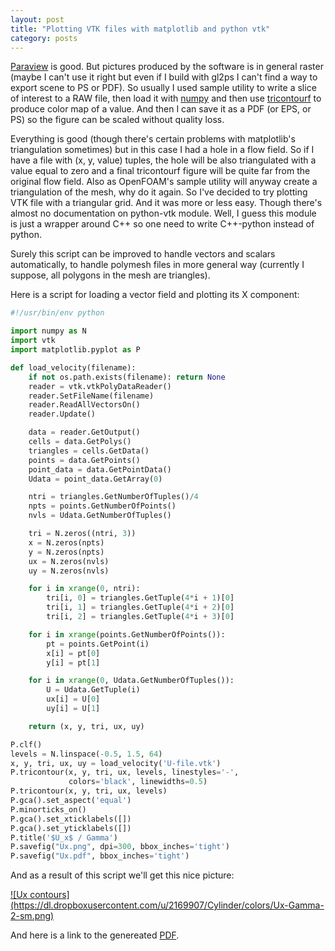 ```yaml
---
layout: post
title: "Plotting VTK files with matplotlib and python vtk"
category: posts
---
```


[Paraview](http://paraview.org/) is good. But pictures produced by the software is in general raster
(maybe I can't use it right but even if I build with gl2ps I can't find a way
to export scene to PS or PDF). So usually I used sample utility to write
a slice of interest to a RAW file, then load it with [numpy](http://numpy.scipy.org/) and then use
[tricontourf](http://matplotlib.org/api/pyplot_api.html#matplotlib.pyplot.tricontourf) to produce color map of a value. And then I can save it as a PDF
(or EPS, or PS) so the figure can be scaled without quality loss.

Everything is good (though there's certain problems with matplotlib's
triangulation sometimes) but in this case I had a hole in a flow field. So if
I have a file with (x, y, value) tuples, the hole will be also triangulated
with a value equal to zero and a final tricontourf figure will be quite far
from the original flow field. Also as OpenFOAM's sample utility will anyway
create a triangulation of the mesh, why do it again. So I've decided to try
plotting VTK file with a triangular grid. And it was more or less easy. Though
there's almost no documentation on python-vtk module. Well, I guess this module
is just a wrapper around C++ so one need to write C++-python instead of python.

Surely this script can be improved to handle vectors and scalars automatically,
to handle polymesh files in more general way (currently I suppose, all polygons
in the mesh are triangles).

Here is a script for loading a vector field and plotting its X component:

```python
#!/usr/bin/env python

import numpy as N
import vtk
import matplotlib.pyplot as P

def load_velocity(filename):
    if not os.path.exists(filename): return None
    reader = vtk.vtkPolyDataReader()
    reader.SetFileName(filename)
    reader.ReadAllVectorsOn()
    reader.Update()

    data = reader.GetOutput()
    cells = data.GetPolys()
    triangles = cells.GetData()
    points = data.GetPoints()
    point_data = data.GetPointData()
    Udata = point_data.GetArray(0)

    ntri = triangles.GetNumberOfTuples()/4
    npts = points.GetNumberOfPoints()
    nvls = Udata.GetNumberOfTuples()

    tri = N.zeros((ntri, 3))
    x = N.zeros(npts)
    y = N.zeros(npts)
    ux = N.zeros(nvls)
    uy = N.zeros(nvls)

    for i in xrange(0, ntri):
        tri[i, 0] = triangles.GetTuple(4*i + 1)[0]
        tri[i, 1] = triangles.GetTuple(4*i + 2)[0]
        tri[i, 2] = triangles.GetTuple(4*i + 3)[0]

    for i in xrange(points.GetNumberOfPoints()):
        pt = points.GetPoint(i)
        x[i] = pt[0]
        y[i] = pt[1]

    for i in xrange(0, Udata.GetNumberOfTuples()):
        U = Udata.GetTuple(i)
        ux[i] = U[0]
        uy[i] = U[1]

    return (x, y, tri, ux, uy)

P.clf()
levels = N.linspace(-0.5, 1.5, 64)
x, y, tri, ux, uy = load_velocity('U-file.vtk')
P.tricontour(x, y, tri, ux, levels, linestyles='-',
             colors='black', linewidths=0.5)
P.tricontour(x, y, tri, ux, levels)
P.gca().set_aspect('equal')
P.minorticks_on()
P.gca().set_xticklabels([])
P.gca().set_yticklabels([])
P.title('$U_x$ / Gamma')
P.savefig("Ux.png", dpi=300, bbox_inches='tight')
P.savefig("Ux.pdf", bbox_inches='tight')
```

And as a result of this script we'll get this nice picture:

<a href="https://dl.dropboxusercontent.com/u/2169907/Cylinder/colors/Ux-Gamma-2.png">
![Ux contours](https://dl.dropboxusercontent.com/u/2169907/Cylinder/colors/Ux-Gamma-2-sm.png)
</a>

And here is a link to the genereated [PDF](https://dl.dropboxusercontent.com/u/2169907/Cylinder/Ux-Gamma-2.pdf).

